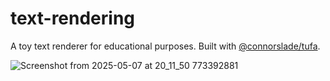 # text-rendering

A toy text renderer for educational purposes. Built with [@connorslade/tufa](https://github.com/connorslade/tufa).

![Screenshot from 2025-05-07 at 20_11_50 773392881](https://github.com/user-attachments/assets/caefdc28-e9ea-4463-b66c-ad6201c4264a)
